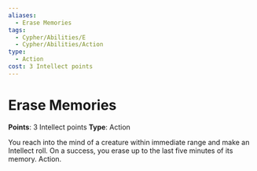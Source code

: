```yaml
---
aliases:
  - Erase Memories
tags:
  - Cypher/Abilities/E
  - Cypher/Abilities/Action
type:
  - Action
cost: 3 Intellect points
---
```


# Erase Memories

**Points**: 3 Intellect points
**Type**: Action

You reach into the mind of a creature within immediate range and make an Intellect roll. On a success, you erase up to the last five minutes of its memory. Action.
